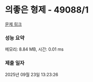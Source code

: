 # 의좋은 형제 - 49088/1 

[문제 링크](https://level.goorm.io/exam/49088/%EC%9D%98%EC%A2%8B%EC%9D%80-%ED%98%95%EC%A0%9C/quiz/1) 

### 성능 요약

메모리: 8.84 MB, 시간: 0.01 ms

### 제출 일자

2025년 09월 23일 13:23:26

